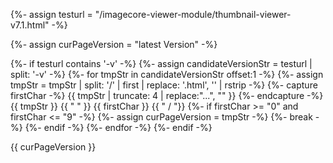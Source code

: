 {%- assign testurl = "/imagecore-viewer-module/thumbnail-viewer-v7.1.html" -%}

{%- assign curPageVersion = "latest Version" -%}

{%- if testurl contains '-v' -%}
	{%- assign candidateVersionStr = testurl |  split: '-v' -%}
	{%- for tmpStr in candidateVersionStr offset:1 -%}
		{%- assign tmpStr = tmpStr | split: '/' | first | replace: '.html', '' | rstrip -%}
		{%- capture firstChar -%}
			{{ tmpStr | truncate: 4 | replace:"...", "" }}
		{%- endcapture -%}
		{{ tmpStr }} 
		{{ "   " }}
		{{ firstChar }}
		{{ "   /   "}}
		{%- if firstChar >= "0" and firstChar <= "9" -%}
			{%- assign curPageVersion = tmpStr -%}
			{%- break -%}
		{%- endif -%}
	{%- endfor -%}
{%- endif -%}



{{ curPageVersion }}
